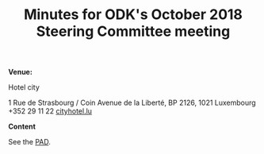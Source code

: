﻿---
layout: page
title: Minutes for ODK's October 2018 Steering Committee meeting
---

**Venue:**

Hotel city

1 Rue de Strasbourg / Coin Avenue de la Liberté, BP 2126, 1021 Luxembourg
+352 29 11 22
[cityhotel.lu](http://cityhotel.lu)


**Content**

See the [PAD](https://hackmd.io/gVYtXO2BSG2PWwSXaoHSNg#).
